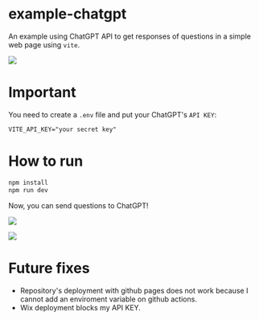 # example-chatgpt

An example using ChatGPT API to get responses of questions in a simple web page using `vite`.

![](https://user-images.githubusercontent.com/80235345/225521361-68515c8d-1ffe-4b02-893c-e84dd2e7157f.png)


# Important

You need to create a `.env` file and put your ChatGPT's `API KEY`:

```env
VITE_API_KEY="your secret key"
```

# How to run

```bash
npm install
npm run dev
```

Now, you can send questions to ChatGPT!

![](https://user-images.githubusercontent.com/80235345/225520902-9eee2503-bd91-4f8e-b0bc-82467a9993eb.png)

![](https://user-images.githubusercontent.com/80235345/225521087-6ba6b083-c31f-436d-a330-f2c95c261d57.png)

# Future fixes

- Repository's deployment with github pages does not work because I cannot add an enviroment variable on github actions.
- Wix deployment blocks my API KEY.
